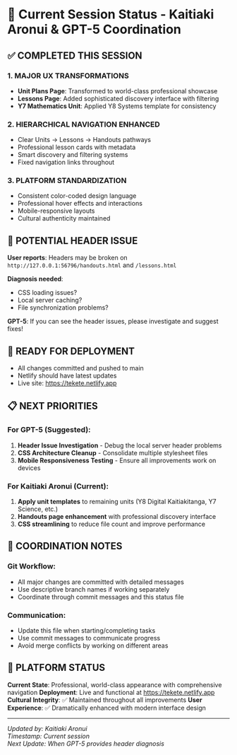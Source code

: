 # 🤝 Current Session Status - Kaitiaki Aronui & GPT-5 Coordination

## ✅ COMPLETED THIS SESSION

### 1. **MAJOR UX TRANSFORMATIONS**
- **Unit Plans Page**: Transformed to world-class professional showcase
- **Lessons Page**: Added sophisticated discovery interface with filtering
- **Y7 Mathematics Unit**: Applied Y8 Systems template for consistency

### 2. **HIERARCHICAL NAVIGATION ENHANCED**
- Clear Units → Lessons → Handouts pathways
- Professional lesson cards with metadata
- Smart discovery and filtering systems
- Fixed navigation links throughout

### 3. **PLATFORM STANDARDIZATION**
- Consistent color-coded design language
- Professional hover effects and interactions
- Mobile-responsive layouts
- Cultural authenticity maintained

## 🔧 POTENTIAL HEADER ISSUE
**User reports**: Headers may be broken on `http://127.0.0.1:56796/handouts.html` and `/lessons.html`

**Diagnosis needed**: 
- CSS loading issues?
- Local server caching?
- File synchronization problems?

**GPT-5**: If you can see the header issues, please investigate and suggest fixes!

## 🚀 READY FOR DEPLOYMENT
- All changes committed and pushed to main
- Netlify should have latest updates
- Live site: https://tekete.netlify.app

## 📋 NEXT PRIORITIES

### For GPT-5 (Suggested):
1. **Header Issue Investigation** - Debug the local server header problems
2. **CSS Architecture Cleanup** - Consolidate multiple stylesheet files
3. **Mobile Responsiveness Testing** - Ensure all improvements work on devices

### For Kaitiaki Aronui (Current):
1. **Apply unit templates** to remaining units (Y8 Digital Kaitiakitanga, Y7 Science, etc.)
2. **Handouts page enhancement** with professional discovery interface
3. **CSS streamlining** to reduce file count and improve performance

## 🎯 COORDINATION NOTES

### Git Workflow:
- All major changes are committed with detailed messages
- Use descriptive branch names if working separately
- Coordinate through commit messages and this status file

### Communication:
- Update this file when starting/completing tasks
- Use commit messages to communicate progress
- Avoid merge conflicts by working on different areas

## 🧺 PLATFORM STATUS
**Current State**: Professional, world-class appearance with comprehensive navigation
**Deployment**: Live and functional at https://tekete.netlify.app
**Cultural Integrity**: ✅ Maintained throughout all improvements
**User Experience**: ✅ Dramatically enhanced with modern interface design

---

*Updated by: Kaitiaki Aronui*  
*Timestamp: Current session*  
*Next Update: When GPT-5 provides header diagnosis*